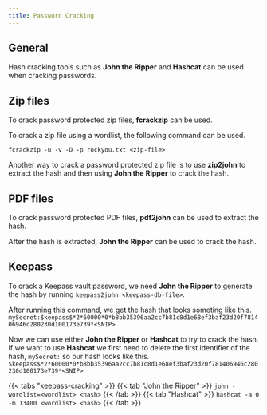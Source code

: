 ```yaml
---
title: Password Cracking
---
```


## General
Hash cracking tools such as **John the Ripper** and **Hashcat** can be used when cracking passwords.

## Zip files
To crack password protected zip files, **fcrackzip** can be used.

To crack a zip file using a wordlist, the following command can be used.

`fcrackzip -u -v -D -p rockyou.txt <zip-file>`

Another way to crack a password protected zip file is to use **zip2john** to extract the hash and then using **John the Ripper** to crack the hash.

## PDF files
To crack password protected PDF files, **pdf2john** can be used to extract the hash.

After the hash is extracted, **John the Ripper** can be used to crack the hash.

## Keepass
To crack a Keepass vault password, we need **John the Ripper** to generate the hash by running `keepass2john <keepass-db-file>`.

After running this command, we get the hash that looks someting like this.
`mySecret:$keepass$*2*60000*0*b8bb35396aa2cc7b81c8d1e68ef3baf23d20f781406946c280230d100173e739*<SNIP>`

Now we can use either **John the Ripper** or **Hashcat** to try to crack the hash.
If we want to use **Hashcat** we first need to delete the first identifier of the hash, `mySecret:` so our hash looks like this.
`$keepass$*2*60000*0*b8bb35396aa2cc7b81c8d1e68ef3baf23d20f781406946c280230d100173e739*<SNIP>`

{{< tabs "keepass-cracking" >}}
{{< tab "John the Ripper" >}}
`john -wordlist=<wordlist> <hash>`
{{< /tab >}}
{{< tab "Hashcat" >}}
`hashcat -a 0 -m 13400 <wordlist> <hash>`
{{< /tab >}}

